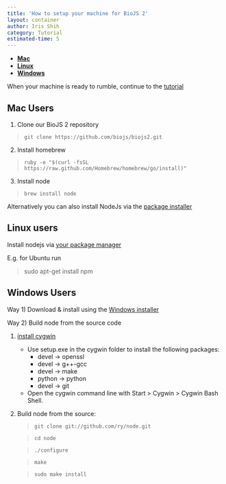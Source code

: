 ```yaml
---
title: 'How to setup your machine for BioJS 2'
layout: container
author: Iris Shih
category: Tutorial
estimated-time: 5
---
```


- [__Mac__](#mac)
- [__Linux__](#linux)
- [__Windows__](#windows)

When your machine is ready to rumble, continue to the [tutorial](howToCreateComponent.html)

<a name="mac"></a>
Mac Users 
------------------------------

1. Clone our BioJS 2 repository
>`git clone https://github.com/biojs/biojs2.git`

2. Install homebrew
>`ruby -e "$(curl -fsSL https://raw.github.com/Homebrew/homebrew/go/install)"`

3. Install node
>`brew install node`

Alternatively you can also install NodeJs via the [package installer](http://nodejs.org/download/)

<a name="linux"></a>
Linux users
------------------------------

Install nodejs via [your package manager](https://github.com/joyent/node/wiki/installing-node.js-via-package-manager)

E.g. for Ubuntu run

> sudo apt-get install npm

 
<a name="windows"></a>
Windows Users 
------------------------------

Way 1) Download & install using the [Windows installer](http://nodejs.org/download/)

Way 2) Build node from the source code 

1. [install cygwin](http://www.mcclean-cooper.com/valentino/cygwin_install/)
    - Use setup.exe in the cygwin folder to install the following packages:
        * devel → openssl 
        * devel → g++-gcc 
        * devel → make 
        * python → python 
        * devel → git
     - Open the cygwin command line with Start > Cygwin > Cygwin Bash Shell.
  

2. Build node from the source:
    >`git clone git://github.com/ry/node.git`

    >`cd node`

    >`./configure`

    >`make`

    >`sudo make install` 
